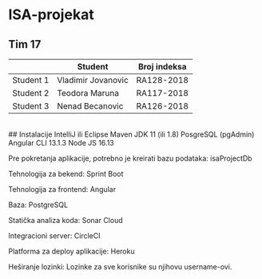 # ISA-projekat

<h2>Tim 17</h2>
<table>
  <thead>
    <th></th>
    <th>Student</th>
    <th>Broj indeksa</th>
  </thead>
  <tbody>
    <tr>
      <td>Student 1</td>
      <td>Vladimir Jovanovic</td>
      <td>RA128-2018</td>
    </tr>
    <tr>
      <td>Student 2</td>
      <td>Teodora Maruna</td>
      <td>RA117-2018</td>
    </tr>
    <tr>
      <td>Student 3</td>
      <td>Nenad Becanovic</td>
      <td>RA126-2018</td>
    </tr>
  </tbody>
</table>

<br>
## Instalacije
IntelliJ ili Eclipse
Maven
JDK 11 (ili 1.8)
PosgreSQL (pgAdmin)
Angular CLI 13.1.3
Node JS 16.13

Pre pokretanja aplikacije, potrebno je kreirati bazu podataka: isaProjectDb

Tehnologija za bekend:
Sprint Boot

Tehnologija za frontend:
Angular

Baza:
PostgreSQL

Statička analiza koda:
Sonar Cloud

Integracioni server:
CircleCI

Platforma za deploy aplikacije:
Heroku

Heširanje lozinki:
Lozinke za sve korisnike su njihovu username-ovi.